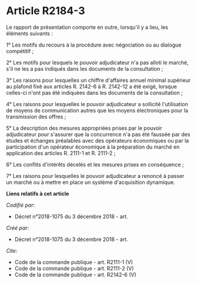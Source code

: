 # Article R2184-3

Le rapport de présentation comporte en outre, lorsqu'il y a lieu, les éléments suivants : 

1° Les motifs du recours à la procédure avec négociation ou au dialogue compétitif ; 

2° Les motifs pour lesquels le pouvoir adjudicateur n'a pas alloti le marché, s'il ne les a pas indiqués dans les documents
de la consultation ; 

3° Les raisons pour lesquelles un chiffre d'affaires annuel minimal supérieur au plafond fixé aux articles R. 2142-6 à R.
2142-12 a été exigé, lorsque celles-ci n'ont pas été indiquées dans les documents de la consultation ; 

4° Les raisons pour lesquelles le pouvoir adjudicateur a sollicité l'utilisation de moyens de communication autres que les
moyens électroniques pour la transmission des offres ; 

5° La description des mesures appropriées prises par le pouvoir adjudicateur pour s'assurer que la concurrence n'a pas été
faussée par des études et échanges préalables avec des opérateurs économiques ou par la participation d'un opérateur
économique à la préparation du marché en application des articles R. 2111-1 et R. 2111-2 ; 

6° Les conflits d'intérêts décelés et les mesures prises en conséquence ; 

7° Les raisons pour lesquelles le pouvoir adjudicateur a renoncé à passer un marché ou à mettre en place un système
d'acquisition dynamique.

**Liens relatifs à cet article**

_Codifié par_:

  - Décret n°2018-1075 du 3 décembre 2018 - art.

_Créé par_:

  - Décret n°2018-1075 du 3 décembre 2018 - art.

_Cite_:

  - Code de la commande publique - art. R2111-1 (V)
  - Code de la commande publique - art. R2111-2 (V)
  - Code de la commande publique - art. R2142-6 (V)
